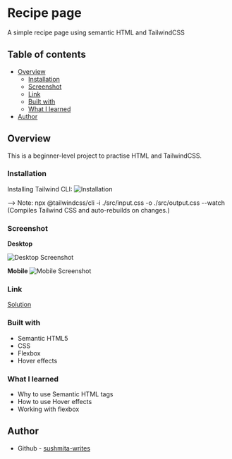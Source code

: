 # Recipe page

A simple recipe page using semantic HTML and TailwindCSS 

## Table of contents

- [Overview](#overview)
  - [Installation](#installation)
  - [Screenshot](#screenshot)
  - [Link](#link)
  - [Built with](#built-with)
  - [What I learned](#what-i-learned)
- [Author](#author)

## Overview
This is a beginner-level project to practise HTML and TailwindCSS.

### Installation
Installing Tailwind CLI: ![Installation](https://tailwindcss.com/docs/installation/tailwind-cli)

--> Note: 
  npx @tailwindcss/cli -i ./src/input.css -o ./src/output.css --watch
  (Compiles Tailwind CSS and auto-rebuilds on changes.)

### Screenshot
**Desktop**

![Desktop Screenshot](./assets/desktop.png)

**Mobile**
![Mobile Screenshot](./assets/mobile.jpg)

### Link

[Solution](https://github.com/sushmita-writes/Web-Development/tree/main/blog-preview-card)

### Built with

- Semantic HTML5
- CSS
- Flexbox
- Hover effects

### What I learned

- Why to use Semantic HTML tags 
- How to use Hover effects
- Working with flexbox

## Author

- Github - [sushmita-writes](https://github.com/sushmita-writes)
